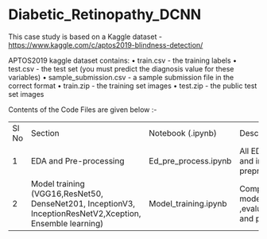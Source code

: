 # Diabetic_Retinopathy_DCNN

This case study is based on a Kaggle dataset - https://www.kaggle.com/c/aptos2019-blindness-detection/

APTOS2019 kaggle dataset contains:
•	train.csv - the training labels
•	test.csv - the test set (you must predict the diagnosis value for these variables)
•	sample_submission.csv - a sample submission file in the correct format
•	train.zip - the training set images
•	test.zip - the public test set images

Contents of the Code Files are given below :-
<table>
  <tr>
    <td>Sl No</td><td>Section</td> <td>Notebook (.ipynb)</td><td>	Description</td>
  </tr>
   <tr>
    <td>1</td><td>EDA and Pre-processing</td> <td>Ed_pre_process.ipynb</td><td>	All EDA , data and image preprocessing</td>
     
  </tr>
    <tr>
    <td>2</td><td>Model training (VGG16,ResNet50, DenseNet201, InceptionV3, InceptionResNetV2,Xception, Ensemble learning)</td> <td>Model_training.ipynb</td><td>	Complete model training ,evaluation and prediction</td>
     
  </tr>
  
</table>
